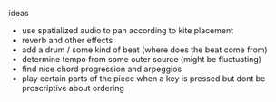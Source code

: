 ideas
* use spatialized audio to pan according to kite placement
* reverb and other effects
* add a drum / some kind of beat (where does the beat come from)
* determine tempo from some outer source (might be fluctuating)
* find nice chord progression and arpeggios
* play certain parts of the piece when a key is pressed but dont be proscriptive about ordering